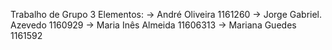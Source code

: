 Trabalho de Grupo 3
Elementos:
 -> André Oliveira 1161260
 -> Jorge Gabriel. Azevedo 1160929
 -> Maria Inês Almeida 11606313
 -> Mariana Guedes 1161592